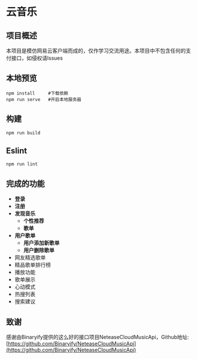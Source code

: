 # 云音乐

## 项目概述

本项目是模仿网易云客户端而成的，仅作学习交流用途。本项目中不包含任何的支付接口，如侵权请Issues

## 本地预览

``````
npm install     #下载依赖
npm run serve   #开启本地服务器
``````

## 构建

```
npm run build
```

## Eslint

```
npm run lint
```

## 完成的功能

- **登录**
- **注册**
- **发现音乐**
  - **个性推荐**
  - **歌单**
- **用户歌单**
  - **用户添加新歌单**
  - **用户删除歌单**
- 网友精选歌单
- 精品歌单排行榜
- 播放功能
- 歌单展示
- 心动模式
- 热搜列表
- 搜索建议

## 致谢

感谢由Binaryify提供的这么好的接口项目NeteaseCloudMusicApi，Github地址:[https://github.com/Binaryify/NeteaseCloudMusicApi](https://github.com/Binaryify/NeteaseCloudMusicApi)

